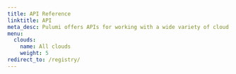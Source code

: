 ```yaml
---
title: API Reference
linktitle: API
meta_desc: Pulumi offers APIs for working with a wide variety of cloud platforms. Browse resource-level documentation and examples here.
menu:
  clouds:
    name: All clouds
    weight: 5
redirect_to: /registry/
---
```

